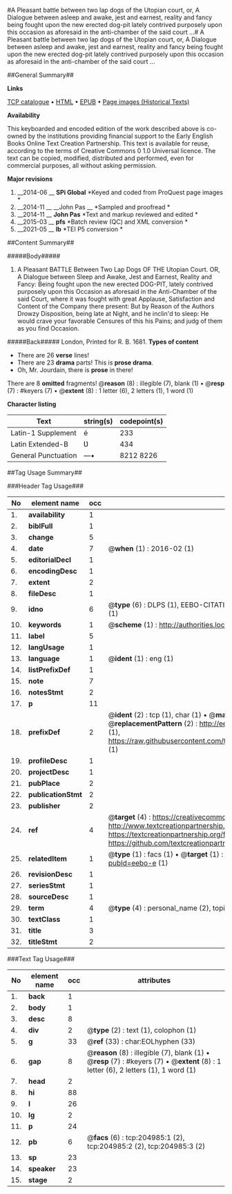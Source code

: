 #A Pleasant battle between two lap dogs of the Utopian court, or, A Dialogue between asleep and awake, jest and earnest, reality and fancy being fought upon the new erected dog-pit lately contrived purposely upon this occasion as aforesaid in the anti-chamber of the said court ...#
A Pleasant battle between two lap dogs of the Utopian court, or, A Dialogue between asleep and awake, jest and earnest, reality and fancy being fought upon the new erected dog-pit lately contrived purposely upon this occasion as aforesaid in the anti-chamber of the said court ...

##General Summary##

**Links**

[TCP catalogue](http://www.ota.ox.ac.uk/tcp/)  • 
[HTML](http://tei.it.ox.ac.uk/tcp/Texts-HTML/free/B28/B28175.html)  • 
[EPUB](http://tei.it.ox.ac.uk/tcp/Texts-EPUB/free/B28/B28175.epub) • 
[Page images (Historical Texts)](https://historicaltexts.jisc.ac.uk/eebo-11244506e)

**Availability**

This keyboarded and encoded edition of the work described above is co-owned by the
    institutions providing financial support to the Early English Books Online Text Creation
    Partnership. This text is available for reuse, according to the terms of  Creative Commons 0 1.0 Universal
    licence. The text can be copied, modified, distributed and performed, even for commercial
    purposes, all without asking permission.

**Major revisions**

1. __2014-06 __ __SPi Global__ *Keyed and coded from ProQuest page images *
1. __2014-11 __ __John Pas __ *Sampled and proofread *
1. __2014-11 __ __John Pas__ *Text and markup reviewed and edited *
1. __2015-03 __ __pfs__ *Batch review (QC) and XML conversion *
1. __2021-05 __ __lb__ *TEI P5 conversion *

##Content Summary##

#####Body#####

1. A Pleasant BATTLE Between Two Lap Dogs OF THE Utopian Court. OR, A Dialogue between Sleep and Awake, Jest and Earnest, Reality and Fancy: Being fought upon the new erected DOG-PIT, lately contrived purposely upon this Occasion as aforesaid in the Anti-Chamber of the said Court, where it was fought with great Applause, Satisfaction and Content of the Company there present: But by Reason of the Authors Drowzy Disposition, being late at Night, and he inclin'd to sleep: He would crave your favorable Censures of this his Pains; and judg of them as you find Occasion.

#####Back#####
London, Printed for R. B. 1681.
**Types of content**

  * There are 26 **verse** lines!
  * There are 23 **drama** parts! This is **prose drama**.
  * Oh, Mr. Jourdain, there is **prose** in there!

There are 8 **omitted** fragments! 
 @__reason__ (8) : illegible (7), blank (1)  •  @__resp__ (7) : #keyers (7)  •  @__extent__ (8) : 1 letter (6), 2 letters (1), 1 word (1)

**Character listing**


|Text|string(s)|codepoint(s)|
|---|---|---|
|Latin-1 Supplement|é|233|
|Latin Extended-B|Ʋ|434|
|General Punctuation|—•|8212 8226|

##Tag Usage Summary##

###Header Tag Usage###

|No|element name|occ|attributes|
|---|---|---|---|
|1.|__availability__|1||
|2.|__biblFull__|1||
|3.|__change__|5||
|4.|__date__|7| @__when__ (1) : 2016-02 (1)|
|5.|__editorialDecl__|1||
|6.|__encodingDesc__|1||
|7.|__extent__|2||
|8.|__fileDesc__|1||
|9.|__idno__|6| @__type__ (6) : DLPS (1), EEBO-CITATION (1), VID (1), EEBO-PROQUEST (1), STC (1), OCLC (1)|
|10.|__keywords__|1| @__scheme__ (1) : http://authorities.loc.gov/ (1)|
|11.|__label__|5||
|12.|__langUsage__|1||
|13.|__language__|1| @__ident__ (1) : eng (1)|
|14.|__listPrefixDef__|1||
|15.|__note__|7||
|16.|__notesStmt__|2||
|17.|__p__|11||
|18.|__prefixDef__|2| @__ident__ (2) : tcp (1), char (1)  •  @__matchPattern__ (2) : ([0-9\-]+):([0-9IVX]+) (1), (.+) (1)  •  @__replacementPattern__ (2) : http://eebo.chadwyck.com/downloadtiff?vid=$1&page=$2 (1), https://raw.githubusercontent.com/textcreationpartnership/Texts/master/tcpchars.xml#$1 (1)|
|19.|__profileDesc__|1||
|20.|__projectDesc__|1||
|21.|__pubPlace__|2||
|22.|__publicationStmt__|2||
|23.|__publisher__|2||
|24.|__ref__|4| @__target__ (4) : https://creativecommons.org/publicdomain/zero/1.0/ (1), http://www.textcreationpartnership.org/docs/. (1), https://textcreationpartnership.org/faq/#faq05 (1), https://github.com/textcreationpartnership (1)|
|25.|__relatedItem__|1| @__type__ (1) : facs (1)  •  @__target__ (1) : https://data.historicaltexts.jisc.ac.uk/view?pubId=eebo-e (1)|
|26.|__revisionDesc__|1||
|27.|__seriesStmt__|1||
|28.|__sourceDesc__|1||
|29.|__term__|4| @__type__ (4) : personal_name (2), topical_term (1), geographic_name (1)|
|30.|__textClass__|1||
|31.|__title__|3||
|32.|__titleStmt__|2||


###Text Tag Usage###

|No|element name|occ|attributes|
|---|---|---|---|
|1.|__back__|1||
|2.|__body__|1||
|3.|__desc__|8||
|4.|__div__|2| @__type__ (2) : text (1), colophon (1)|
|5.|__g__|33| @__ref__ (33) : char:EOLhyphen (33)|
|6.|__gap__|8| @__reason__ (8) : illegible (7), blank (1)  •  @__resp__ (7) : #keyers (7)  •  @__extent__ (8) : 1 letter (6), 2 letters (1), 1 word (1)|
|7.|__head__|2||
|8.|__hi__|88||
|9.|__l__|26||
|10.|__lg__|2||
|11.|__p__|24||
|12.|__pb__|6| @__facs__ (6) : tcp:204985:1 (2), tcp:204985:2 (2), tcp:204985:3 (2)|
|13.|__sp__|23||
|14.|__speaker__|23||
|15.|__stage__|2||
